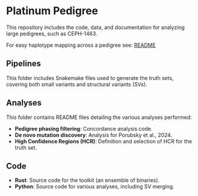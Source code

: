 # Platinum Pedigree 

This repository includes the code, data, and documentation for analyzing large pedigrees, such as CEPH-1463.

For easy haplotype mapping across a pedigree see: [README](HAPLOTYPING.md)

## Pipelines

This folder includes Snakemake files used to generate the truth sets, covering both small variants and structural variants (SVs).

## Analyses

This folder contains README files detailing the various analyses performed:
 - **Pedigree phasing filtering**: Concordance analysis code.
 - **De novo mutation discovery**: Analysis for Porubsky et al., 2024.
 - **High Confidence Regions (HCR)**: Definition and selection of HCR for the truth set.

## Code

 - **Rust**: Source code for the toolkit (an ensemble of binaries).
 - **Python**: Source code for various analyses, including SV merging.
